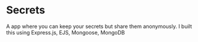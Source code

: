 # Secrets
A app where you can keep your secrets but share them anonymously. I built this using Express.js, EJS, Mongoose, MongoDB
